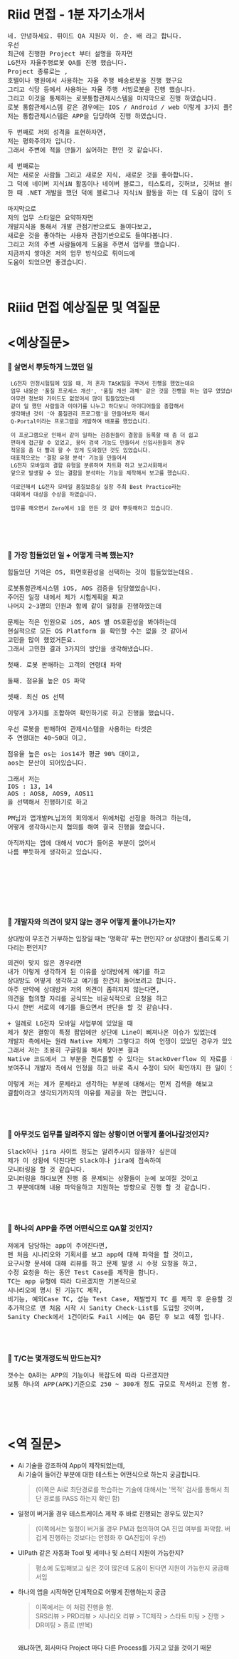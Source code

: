 # Riid 면접 - 1분 자기소개서 
<pre>
네. 안녕하세요. 뤼이드 QA 지원자 이. 순. 배 라고 합니다.
우선 
최근에 진행한 Project 부터 설명을 하자면
LG전자 자율주행로봇 QA를 진행 했습니다.
Project 종류로는 , 
호텔이나 병원에서 사용하는 자율 주행 배송로봇을 진행 했구요
그리고 식당 등에서 사용하는 자율 주행 서빙로봇을 진행 했습니다.
그리고 이것을 통제하는 로봇통합관제시스템을 마지막으로 진행 하였습니다.
로봇 통합관제시스템 같은 경우에는 IOS / Android / web 이렇게 3가지 플랫폼으로 진행을 했구요.
저는 통합관제시스템은 APP을 담당하여 진행 하였습니다.

두 번째로 저의 성격을 표현하자면,
저는 평화주의자 입니다. 
그래서 주변에 적을 만들기 싫어하는 편인 것 같습니다.

세 번째로는
저는 새로운 사람들 그리고 새로운 지식, 새로운 것을 좋아합니다.
그 덕에 네이버 지식iN 활동이나 네이버 블로그, 티스토리, 깃허브, 깃허브 블로그를 현재 운영하고 있습니다.
한 때 .NET 개발을 했던 덕에 블로그나 지식iN 활동을 하는 데 도움이 많이 되었던 것 같습니다.

마지막으로  
저의 업무 스타일은 요약하자면 
개발지식을 통해서 개발 관점기반으로도 들여다보고, 
새로운 것을 좋아하는 사용자 관점기반으로도 들여다봅니다. 
그리고 저의 주변 사람들에게 도움을 주면서 업무를 했습니다.
지금까지 쌓아온 저의 업무 방식으로 뤼이드에 
도움이 되었으면 좋겠습니다.


</pre>









# Riiid 면접 예상질문 및 역질문 
# <예상질문>
### **🐠 살면서 뿌듯하게 느꼈던 일**  
 <pre style='font-size:12px'>
 LG전자 인정시험팀에 있을 때, 저 혼자 TASK팀을 꾸려서 진행을 했었는데요
 업무 내용은 '품질 프로세스 개선', '품질 개선 과제' 같은 것을 진행을 하는 업무 였었습니다.
 아무런 정보와 가이드도 없었어서 많이 힘들었었는데 
 같이 일 했던 사람들과 이야기를 나누고 하다보니 아이디어들을 종합해서
 생각해낸 것이 '아 품질관리 프로그램'을 만들어보자 해서  
 Q-Portal이라는 프로그램을 개발하여 배포를 했었습니다.

 이 프로그램으로 인해서 같이 일하는 검증원들이 결함을 등록할 때 좀 더 쉽고 
 편하게 접근할 수 있었고, 용어 검색 기능도 만들어서 신입사원들의 경우 
 적응을 좀 더 빨리 할 수 있게 도와줬던 것도 있었습니다.
 대표적으로는 '결함 유형 분석' 기능을 만들어서 
 LG전자 모바일의 결함 유형을 분류하여 차트화 하고 보고서화해서 
 앞으로 발생할 수 있는 결함을 분석하는 기능을 제작해서 보고를 했습니다.

 이로인해서 LG전자 모바일 품질보증실 실장 주최 Best Practice라는 
 대회에서 대상을 수상을 하였습니다. 

 업무를 해오면서 Zero에서 1을 만든 것 같아 뿌듯해하고 있습니다.

</pre>

<br/><br/>

### **🐠 가장 힘들었던 일 + 어떻게 극복 했는지?**
<pre>
힘들었던 기억은 OS, 화면호환성을 선택하는 것이 힘들었었는데요.

로봇통합관제시스템 iOS, AOS 검증을 담당했었습니다.
주어진 일정 내에서 제가 시험계획을 짜고 
나머지 2~3명의 인원과 함께 같이 일정을 진행하였는데

문제는 적은 인원으로 iOS, AOS 별 OS호환성을 봐야하는데
현실적으로 모든 OS Platform 을 확인할 수는 없을 것 같아서
고민을 많이 했었거든요. 
그래서 고민한 결과 3가지의 방안을 생각해냈습니다.

첫째. 로봇 판매하는 고객의 연령대 파악 

둘째. 점유율 높은 OS 파악 

셋째. 최신 OS 선택 

이렇게 3가지를 조합하여 확인하기로 하고 진행을 했습니다.

우선 로봇을 판매하여 관제시스템을 사용하는 타겟은 
주 연령대는 40~50대 이고, 

점유율 높은 os는 ios14가 평균 90% 대이고, 
aos는 분산이 되어있습니다.

그래서 저는 
IOS : 13, 14
AOS : AOS8, AOS9, AOS11 
을 선택해서 진행하기로 하고

PM님과 앱개발PL님과의 회의에서 위에처럼 선정을 하려고 하는데,
어떻게 생각하시는지 협의를 해여 결국 진행을 했습니다.

아직까지는 앱에 대해서 VOC가 들어온 부분이 없어서 
나름 뿌듯하게 생각하고 있습니다.




</pre>

<br/><br/>

### 🐠 개발자와 의견이 맞지 않는 경우 어떻게 풀어나가는지?
 상대방이 무조건 거부하는 입장일 때는 '명확히' 푸는 편인지? or 상대방이 풀리도록 기다리는 편인지?
<pre>
의견이 맞지 않은 경우라면 
내가 이렇게 생각하게 된 이유를 상대방에게 얘기를 하고 
상대방도 어떻게 생각하고 얘기를 한건지 들어보려고 합니다.
아주 만약에 상대방과 저의 의견이 좁혀지지 않는다면, 
의견을 협의할 자리를 공식또는 비공식적으로 요청을 하고 
다시 한번 서로의 얘기를 들으면서 판단을 할 것 같습니다.

+ 일례로 LG전자 모바일 사업부에 있었을 때 
제가 찾은 결함이 특정 팝업에만 상단에 Line이 삐져나온 이슈가 있었는데
개발자 측에서는 원래 Native 자체가 그렇다고 하여 언쟁이 있었던 경우가 있었습니다.
그래서 저는 조용히 구글링을 해서 찾아본 결과 
Native 코드에서 그 부분을 컨트롤할 수 있다는 StackOverflow 의 자료를 찾아서 
보여주니 개발자 측에서 인정을 하고 바로 즉시 수정이 되어 확인까지 한 일이 있었습니다.

이렇게 저는 제가 문제라고 생각하는 부분에 대해서는 먼저 검색을 해보고 
결함이라고 생각되기까지의 이유를 제공을 하는 편입니다.
</pre>

<br/><br/>

### 🐠 아무것도 업무를 알려주지 않는 상황이면 어떻게 풀어나갈것인지?
<pre>
Slack이나 jira 사이트 정도는 알려주시지 않을까? 싶은데 
제가 이 상황에 닥친다면 Slack이나 jira에 접속하여 
모니터링을 할 것 같습니다. 
모니터링을 하다보면 진행 중 문제되는 상황들이 눈에 보여질 것이고
그 부분에대해 내용 파악을하고 지원하는 방향으로 진행 할 것 같습니다.
</pre>

<br/><br/>

### 🐠 하나의 APP을 주면 어떤식으로 QA할 것인지?
<pre>
저에게 담당하는 app이 주어진다면, 
맨 처음 시나리오와 기획서를 보고 app에 대해 파악을 할 것이고, 
요구사항 문서에 대해 리뷰를 하고 문제 발생 시 수정 요청을 하고,
수정 요청을 하는 동안 Test Case를 제작을 합니다.
TC는 app 유형에 따라 다르겠지만 기본적으로 
시나리오에 명시 된 기능TC 제작,
비기능, 예외Case TC, 성능 Test Case, 재발방지 TC 를 제작 후 운용할 것입니다.
추가적으로 맨 처음 시작 시 Sanity Check-List를 도입할 것이며, 
Sanity Check에서 1건이라도 Fail 시에는 QA 중단 후 보고 예정 입니다.
</pre>

<br/><br/>

### 🐠 T/C는 몇개정도씩 만드는지? 
<pre>
갯수는 QA하는 APP의 기능이나 복잡도에 따라 다르겠지만
보통 하나의 APP(APK)기준으로 250 ~ 300개 정도 규모로 작서하고 진행 함.
</pre>

<br/><br/>
<br/>

# <역 질문>
- Ai 기술을 강조하여 App이 제작되었는데,   
    Ai 기술이 들어간 부분에 대한 테스트는 어떤식으로 하는지 궁금합니다.  
   >(이쪽은 Ai로 최단경로를 학습하는 기술에 대해서는 '목적' 검사를 통해서 최단 경로를 PASS 하는지 확인 함)

- 일정이 버거울 경우 테스트케이스 제작 후 바로 진행되는 경우도 있는지?   
  >(이쪽에서는 일정이 버거울 경우 PM과 협의하여 QA 진입 여부를 파악함.
   버겁게 진행하는 것보다는 안정화 후 QA진입이 우선)

- UIPath 같은 자동화 Tool 및 세미나 및 스터디 지원이 가능한지?
  > 평소에 도입해보고 싶은 것이 많은데 도움이 된다면 지원이 가능한지 궁금해서임

- 하나의 앱을 시작하면 단계적으로 어떻게 진행하는지 궁금 
  > 이쪽에서는 이 처럼 진행을 함.   
  SRS리뷰 > PRD리뷰 > 시나리오 리뷰 > TC제작 > 스타트 미팅 > 진행 > DR미팅 > 종료  (반복)  
  <br/>
  왜냐하면, 회사마다 Project 마다 다른 Process를 가지고 있을 것이기 때문
